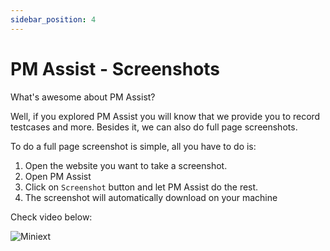 ```yaml
---
sidebar_position: 4
---
```


# PM Assist - Screenshots

What's awesome about PM Assist? 

Well, if you explored PM Assist you will know that we provide you to record testcases and more. Besides it, we can also do full page screenshots. 

To do a full page screenshot is simple, all you have to do is:

1. Open the website you want to take a screenshot.
2. Open PM Assist 
3. Click on `Screenshot` button and let PM Assist do the rest.
4. The screenshot will automatically download on your machine

Check video below:

![Miniext](/img/screenshot.gif)
